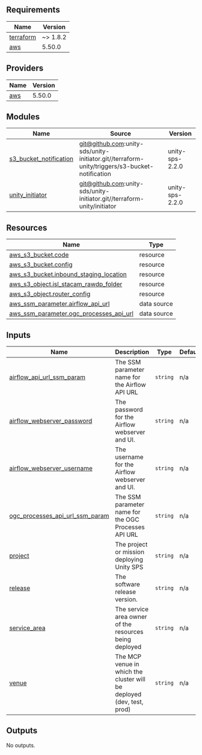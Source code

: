 <!-- BEGINNING OF PRE-COMMIT-TERRAFORM DOCS HOOK -->
## Requirements

| Name | Version |
|------|---------|
| <a name="requirement_terraform"></a> [terraform](#requirement\_terraform) | ~> 1.8.2 |
| <a name="requirement_aws"></a> [aws](#requirement\_aws) | 5.50.0 |

## Providers

| Name | Version |
|------|---------|
| <a name="provider_aws"></a> [aws](#provider\_aws) | 5.50.0 |

## Modules

| Name | Source | Version |
|------|--------|---------|
| <a name="module_s3_bucket_notification"></a> [s3\_bucket\_notification](#module\_s3\_bucket\_notification) | git@github.com:unity-sds/unity-initiator.git//terraform-unity/triggers/s3-bucket-notification | unity-sps-2.2.0 |
| <a name="module_unity_initiator"></a> [unity\_initiator](#module\_unity\_initiator) | git@github.com:unity-sds/unity-initiator.git//terraform-unity/initiator | unity-sps-2.2.0 |

## Resources

| Name | Type |
|------|------|
| [aws_s3_bucket.code](https://registry.terraform.io/providers/hashicorp/aws/5.50.0/docs/resources/s3_bucket) | resource |
| [aws_s3_bucket.config](https://registry.terraform.io/providers/hashicorp/aws/5.50.0/docs/resources/s3_bucket) | resource |
| [aws_s3_bucket.inbound_staging_location](https://registry.terraform.io/providers/hashicorp/aws/5.50.0/docs/resources/s3_bucket) | resource |
| [aws_s3_object.isl_stacam_rawdp_folder](https://registry.terraform.io/providers/hashicorp/aws/5.50.0/docs/resources/s3_object) | resource |
| [aws_s3_object.router_config](https://registry.terraform.io/providers/hashicorp/aws/5.50.0/docs/resources/s3_object) | resource |
| [aws_ssm_parameter.airflow_api_url](https://registry.terraform.io/providers/hashicorp/aws/5.50.0/docs/data-sources/ssm_parameter) | data source |
| [aws_ssm_parameter.ogc_processes_api_url](https://registry.terraform.io/providers/hashicorp/aws/5.50.0/docs/data-sources/ssm_parameter) | data source |

## Inputs

| Name | Description | Type | Default | Required |
|------|-------------|------|---------|:--------:|
| <a name="input_airflow_api_url_ssm_param"></a> [airflow\_api\_url\_ssm\_param](#input\_airflow\_api\_url\_ssm\_param) | The SSM parameter name for the Airflow API URL | `string` | n/a | yes |
| <a name="input_airflow_webserver_password"></a> [airflow\_webserver\_password](#input\_airflow\_webserver\_password) | The password for the Airflow webserver and UI. | `string` | n/a | yes |
| <a name="input_airflow_webserver_username"></a> [airflow\_webserver\_username](#input\_airflow\_webserver\_username) | The username for the Airflow webserver and UI. | `string` | n/a | yes |
| <a name="input_ogc_processes_api_url_ssm_param"></a> [ogc\_processes\_api\_url\_ssm\_param](#input\_ogc\_processes\_api\_url\_ssm\_param) | The SSM parameter name for the OGC Processes API URL | `string` | n/a | yes |
| <a name="input_project"></a> [project](#input\_project) | The project or mission deploying Unity SPS | `string` | n/a | yes |
| <a name="input_release"></a> [release](#input\_release) | The software release version. | `string` | n/a | yes |
| <a name="input_service_area"></a> [service\_area](#input\_service\_area) | The service area owner of the resources being deployed | `string` | n/a | yes |
| <a name="input_venue"></a> [venue](#input\_venue) | The MCP venue in which the cluster will be deployed (dev, test, prod) | `string` | n/a | yes |

## Outputs

No outputs.
<!-- END OF PRE-COMMIT-TERRAFORM DOCS HOOK -->
